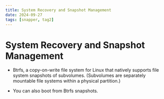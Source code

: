 ```yaml
---
title: System Recovery and Snapshot Management
date: 2024-09-27
tags: [snapper, tag2]
---
```


# System Recovery and Snapshot Management

- Btrfs, a copy-on-write file system for Linux that natively supports file
  system snapshots of subvolumes. (Subvolumes are separately mountable file
  systems within a physical partition.)

- You can also boot from Btrfs snapshots.
